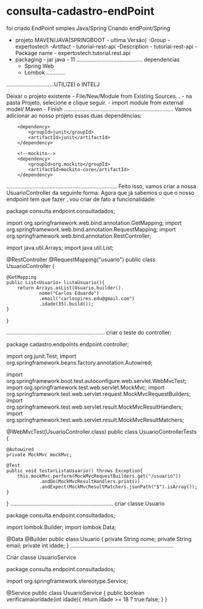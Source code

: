 # consulta-cadastro-endPoint
foi criado EndPoint simples Java/Spring
Criando endPoint/Spring 

- projeto MAVEN/JAVA(SPRINGBOOT - ultima Versão)
	-Group - expertostech
	-Artifact - tutorial-rest-api
	-Description - tutorial-rest-api
	-Package name - expertostech.tutorial.rest.api
-
	packaging - jar
	java - 11
...........................................
	dependencias
	- Spring Web
	- Lombok
............
	
...............................UTILIZEI o INTELJ

Deixar o projeto existente
	- File/New/Module from Existing Sources... 
	- na pasta Projeto, selecione e clique seguir.
		- import module from external model/ Maven - Finish
.......................................................................
Vamos adicionar ao nosso projeto essas duas dependências:
<!--junit-->
		<dependency>
			<groupId>junit</groupId>
			<artifactId>junit</artifactId>
		</dependency>

		<!--mockito-->
		<dependency>
			<groupId>org.mockito</groupId>
			<artifactId>mockito-core</artifactId>
		</dependency>
........................................................................
Feito isso, vamos criar a nossa UsuarioController da seguinte forma:
Agora que já sabemos o que o nosso endpoint tem que fazer , vou criar de fato a funcionalidade:


package consulta.endpoint.consultadados;

import org.springframework.web.bind.annotation.GetMapping;
import org.springframework.web.bind.annotation.RequestMapping;
import org.springframework.web.bind.annotation.RestController;

import java.util.Arrays;
import java.util.List;

@RestController
@RequestMapping("usuario")
public class UsuarioController {

    @GetMapping
    public List<Usuario> listaUsuario(){
        return Arrays.asList(Usuario.builder().
                nome("Carlos Eduardo")
                .email("carlospires.edu@gmail.com")
                .idade(35).build());
    }
}


................................................................
 criar o teste do controller:

package cadastro.endpoints.endpoint.controller;

import org.junit.Test;
import org.springframework.beans.factory.annotation.Autowired;

import org.springframework.boot.test.autoconfigure.web.servlet.WebMvcTest;
import org.springframework.test.web.servlet.MockMvc;
import org.springframework.test.web.servlet.request.MockMvcRequestBuilders;
import org.springframework.test.web.servlet.result.MockMvcResultHandlers;
import org.springframework.test.web.servlet.result.MockMvcResultMatchers;

@WebMvcTest(UsuarioController.class)
public class UsuarioControllerTests {

    @Autowired
    private MockMvc mockMvc;

    @Test
    public void testarListaUsuario() throws Exception{
        this.mockMvc.perform(MockMvcRequestBuilders.get("/usuario"))
                .andDo(MockMvcResultHandlers.print())
                .andExpect(MockMvcResultMatchers.jsonPath("$").isArray());
    }
}
...................................................................
criar classe Usuario

package consulta.endpoint.consultadados;

import lombok.Builder;
import lombok.Data;

@Data
@Builder
public class Usuario {
    private String nome;
    private String email;
    private int idade;
}
...................................................................

Criar classe UsuarioService

package consulta.endpoint.consultadados;

import org.springframework.stereotype.Service;

@Service
public class UsuarioService {
    public boolean verificamaioridade(int idade){
        return idade >= 18 ? true:false;
    }
}
